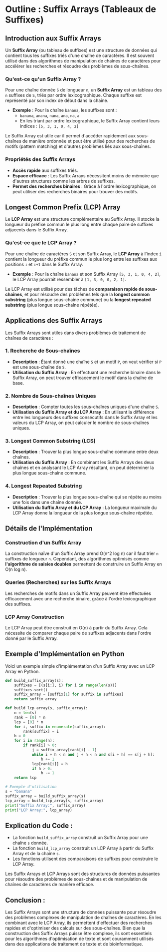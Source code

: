 # Outline : Suffix Arrays (Tableaux de Suffixes)

## Introduction aux Suffix Arrays

Un **Suffix Array** (ou tableau de suffixes) est une structure de données qui contient tous les suffixes triés d'une chaîne de caractères. Il est souvent utilisé dans des algorithmes de manipulation de chaînes de caractères pour accélérer les recherches et résoudre des problèmes de sous-chaînes.

### Qu'est-ce qu'un Suffix Array ?

Pour une chaîne donnée `S` de longueur `n`, un **Suffix Array** est un tableau des `n` suffixes de `S`, triés par ordre lexicographique. Chaque suffixe est représenté par son index de début dans la chaîne.

- **Exemple** : Pour la chaîne `banana`, les suffixes sont :
  - `banana`, `anana`, `nana`, `ana`, `na`, `a`
  - En les triant par ordre lexicographique, le Suffix Array contient leurs indices : `[5, 3, 1, 0, 4, 2]`

Le Suffix Array est utile car il permet d'accéder rapidement aux sous-chaînes de manière ordonnée et peut être utilisé pour des recherches de motifs (pattern matching) et d'autres problèmes liés aux sous-chaînes.

### Propriétés des Suffix Arrays

- **Accès rapide** aux suffixes triés.
- **Espace efficace** : Les Suffix Arrays nécessitent moins de mémoire que d'autres structures comme les arbres de suffixes.
- **Permet des recherches binaires** : Grâce à l'ordre lexicographique, on peut utiliser des recherches binaires pour trouver des motifs.

## Longest Common Prefix (LCP) Array

Le **LCP Array** est une structure complémentaire au Suffix Array. Il stocke la longueur du préfixe commun le plus long entre chaque paire de suffixes adjacents dans le Suffix Array.

### Qu'est-ce que le LCP Array ?

Pour une chaîne de caractères `S` et son Suffix Array, le **LCP Array** à l'index `i` contient la longueur du préfixe commun le plus long entre les suffixes aux positions `i` et `i+1` dans le Suffix Array.

- **Exemple** : Pour la chaîne `banana` et son Suffix Array `[5, 3, 1, 0, 4, 2]`, le LCP Array pourrait ressembler à `[1, 3, 0, 0, 2, 1]`.

Le LCP Array est utilisé pour des tâches de **comparaison rapide de sous-chaînes**, et pour résoudre des problèmes tels que la **longest common substring** (plus longue sous-chaîne commune) ou la **longest repeated substring** (plus longue sous-chaîne répétée).

## Applications des Suffix Arrays

Les Suffix Arrays sont utiles dans divers problèmes de traitement de chaînes de caractères :

### 1. **Recherche de Sous-chaînes**

- **Description** : Étant donné une chaîne `S` et un motif `P`, on veut vérifier si `P` est une sous-chaîne de `S`.
- **Utilisation du Suffix Array** : En effectuant une recherche binaire dans le Suffix Array, on peut trouver efficacement le motif dans la chaîne de base.

### 2. **Nombre de Sous-chaînes Uniques**

- **Description** : Compter toutes les sous-chaînes uniques d'une chaîne `S`.
- **Utilisation du Suffix Array et du LCP Array** : En utilisant la différence entre les longueurs des suffixes consécutifs dans le Suffix Array et les valeurs du LCP Array, on peut calculer le nombre de sous-chaînes uniques.

### 3. **Longest Common Substring (LCS)**

- **Description** : Trouver la plus longue sous-chaîne commune entre deux chaînes.
- **Utilisation du Suffix Array** : En combinant les Suffix Arrays des deux chaînes et en analysant le LCP Array résultant, on peut déterminer la plus longue sous-chaîne commune.

### 4. **Longest Repeated Substring**

- **Description** : Trouver la plus longue sous-chaîne qui se répète au moins une fois dans une chaîne donnée.
- **Utilisation du Suffix Array et du LCP Array** : La longueur maximale du LCP Array donne la longueur de la plus longue sous-chaîne répétée.

## Détails de l'Implémentation

### Construction d'un Suffix Array

La construction naïve d'un Suffix Array prend O(n^2 log n) car il faut trier `n` suffixes de longueur `n`. Cependant, des algorithmes optimisés comme **l'algorithme de saisies doubles** permettent de construire un Suffix Array en O(n log n).

### Queries (Recherches) sur les Suffix Arrays

Les recherches de motifs dans un Suffix Array peuvent être effectuées efficacement avec une recherche binaire, grâce à l'ordre lexicographique des suffixes.

### LCP Array Construction

Le LCP Array peut être construit en O(n) à partir du Suffix Array. Cela nécessite de comparer chaque paire de suffixes adjacents dans l'ordre donné par le Suffix Array.

## Exemple d'Implémentation en Python

Voici un exemple simple d'implémentation d'un Suffix Array avec un LCP Array en Python.

```python
def build_suffix_array(s):
    suffixes = [(s[i:], i) for i in range(len(s))]
    suffixes.sort()
    suffix_array = [suffix[1] for suffix in suffixes]
    return suffix_array

def build_lcp_array(s, suffix_array):
    n = len(s)
    rank = [0] * n
    lcp = [0] * n
    for i, suffix in enumerate(suffix_array):
        rank[suffix] = i
    h = 0
    for i in range(n):
        if rank[i] > 0:
            j = suffix_array[rank[i] - 1]
            while i + h < n and j + h < n and s[i + h] == s[j + h]:
                h += 1
            lcp[rank[i]] = h
            if h > 0:
                h -= 1
    return lcp

# Exemple d'utilisation
s = "banana"
suffix_array = build_suffix_array(s)
lcp_array = build_lcp_array(s, suffix_array)
print("Suffix Array:", suffix_array)
print("LCP Array:", lcp_array)
```

##  Explication du Code :

- La fonction `build_suffix_array` construit un Suffix Array pour une chaîne `s` donnée.
- La fonction `build_lcp_array` construit un LCP Array à partir du Suffix Array et de la chaîne `s`.
- Les fonctions utilisent des comparaisons de suffixes pour construire le LCP Array.

Les Suffix Arrays et LCP Arrays sont des structures de données puissantes pour résoudre des problèmes de sous-chaînes et de manipulation de chaînes de caractères de manière efficace.

## Conclusion :
Les Suffix Arrays sont une structure de données puissante pour résoudre des problèmes complexes de manipulation de chaînes de caractères. En les combinant avec le LCP Array, ils permettent d'effectuer des recherches rapides et d'optimiser des calculs sur des sous-chaînes. Bien que la construction des Suffix Arrays puisse être complexe, ils sont essentiels pour les algorithmes d'optimisation de texte et sont couramment utilisés dans des applications de traitement de texte et de bioinformatique.